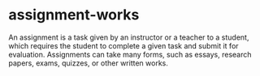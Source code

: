 # assignment-works 
An assignment is a task given by an instructor or a teacher to a student, which requires the student to complete a given task and submit it for evaluation. Assignments can take many forms, such as essays, research papers, exams, quizzes, or other written works.

